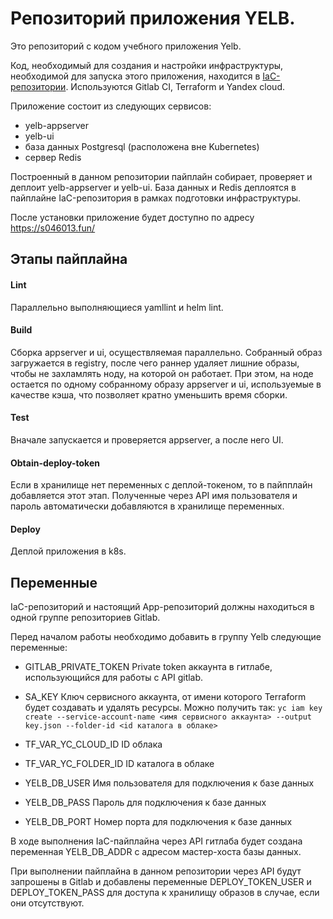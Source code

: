 # Репозиторий приложения YELB.

Это репозиторий с кодом учебного приложения Yelb.

Код, необходимый для создания и настройки инфраструктуры, необходимой для запуска этого приложения, находится в [IaC-репозитории](https://github.com/Osmos-GT/slurm-graduation-iac). Используются Gitlab CI, Terraform и Yandex cloud.

Приложение состоит из следующих сервисов:

* yelb-appserver
* yelb-ui
* база данных Postgresql (расположена вне Kubernetes)
* сервер Redis

Построенный в данном репозитории пайплайн собирает, проверяет и деплоит yelb-appserver и yelb-ui. База данных и Redis деплоятся в пайплайне IaC-репозитория в рамках подготовки инфраструктуры.

После установки приложение будет доступно по адресу https://s046013.fun/

## Этапы пайплайна

#### Lint
Параллельно выполняющиеся yamllint и helm lint.

#### Build
Сборка appserver и ui, осуществляемая параллельно.
Собранный образ загружается в registry, после чего раннер удаляет лишние образы, чтобы не захламлять ноду, на которой он работает. При этом, на ноде остается по одному собранному образу appserver и ui, используемые в качестве кэша, что позволяет кратно уменьшить время сборки.

#### Test
Вначале запускается и проверяется appserver, а после него UI.

#### Obtain-deploy-token
Если в хранилище нет переменных с деплой-токеном, то в пайпплайн добавляется этот этап.
Полученные через API имя пользователя и пароль автоматически добавляются в хранилище переменных.

#### Deploy
Деплой приложения в k8s.

## Переменные

IaC-репозиторий и настоящий App-репозиторий должны находиться в одной группе репозиториев Gitlab.

Перед началом работы необходимо добавить в группу Yelb следующие переменные:

- GITLAB_PRIVATE_TOKEN
Private token аккаунта в гитлабе, использующийся для работы с API gitlab. 

- SA_KEY
Ключ сервисного аккаунта, от имени которого Terraform будет создавать и удалять ресурсы.
Можно получить так:
```yc iam key create --service-account-name <имя сервисного аккаунта> --output key.json --folder-id <id каталога в облаке>```

- TF_VAR_YC_CLOUD_ID
ID облака

- TF_VAR_YC_FOLDER_ID
ID каталога в облаке

- YELB_DB_USER
Имя пользователя для подключения к базе данных

- YELB_DB_PASS
Пароль для подключения к базе данных

- YELB_DB_PORT
Номер порта для подключения к базе данных

В ходе выполнения IaC-пайплайна через API гитлаба будет создана переменная YELB_DB_ADDR с адресом мастер-хоста базы данных.

При выполнении пайплайна в данном репозитории через API будут запрошены в Gitlab и добавлены переменные DEPLOY_TOKEN_USER и DEPLOY_TOKEN_PASS для доступа к хранилищу образов в случае, если они отсутствуют.
